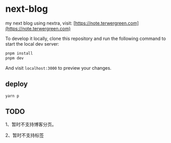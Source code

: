 # next-blog

my next blog using nextra, visit: [https://note.terwergreen.com](https://note.terwergreen.com)

To develop it locally, clone this repository and run the following command to start the local dev server:

```bash
pnpm install
pnpm dev
```

And visit `localhost:3000` to preview your changes.

## deploy

```
yarn p
```

## TODO

1、暂时不支持博客分页。

2、暂时不支持标签